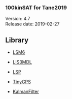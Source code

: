 ### 100kinSAT for Tane2019

Version: 4.7<br>
Release date: 2019-02-27<br>

## Library

 - [LSM6](https://github.com/pololu/lsm6-arduino)

 - [LIS3MDL](https://github.com/pololu/lis3mdl-arduino)

 - [LSP](https://github.com/pololu/lps-arduino)

 - [TinyGPS](https://github.com/mikalhart/TinyGPS)

 - [KalmanFilter](https://github.com/TKJElectronics/KalmanFilter)
